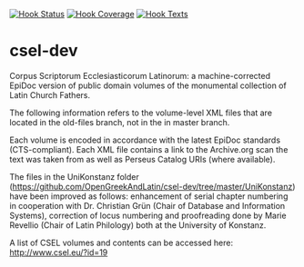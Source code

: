 [![Hook Status](http://ci.perseids.org/api/rest/v1.0/code/OpenGreekAndLatin/csel-dev/status.svg?branch=refs%2Fheads%2Fmaster)](http://ci.perseids.org/repo/OpenGreekAndLatin/csel-dev)
[![Hook Coverage](http://ci.perseids.org/api/rest/v1.0/code/OpenGreekAndLatin/csel-dev/coverage.svg?branch=refs%2Fheads%2Fmaster)](http://ci.perseids.org/Hook/repo/OpenGreekAndLatin/csel-dev)
[![Hook Texts](http://ci.perseids.org/api/rest/v1.0/code/OpenGreekAndLatin/csel-dev/cts.svg?branch=refs%2Fheads%2Fmaster)](http://ci.perseids.org/Hook/repo/OpenGreekAndLatin/csel-dev)

csel-dev
========

Corpus Scriptorum Ecclesiasticorum Latinorum: a machine-corrected EpiDoc version of public domain volumes of the monumental collection of Latin Church Fathers. 

The following information refers to the volume-level XML files that are located in the old-files branch, not in the in master branch.

Each volume is encoded in accordance with the latest EpiDoc standards (CTS-compliant). Each XML file contains a link to the Archive.org scan the text was taken from as well as Perseus Catalog URIs (where available). 

The files in the UniKonstanz folder (https://github.com/OpenGreekAndLatin/csel-dev/tree/master/UniKonstanz) have been improved as follows: enhancement of serial chapter numbering in cooperation with Dr. Christian Grün (Chair of Database and Information Systems), correction of locus numbering and proofreading done by Marie Revellio (Chair of Latin Philology) both at the University of Konstanz.

A list of CSEL volumes and contents can be accessed here: http://www.csel.eu/?id=19
